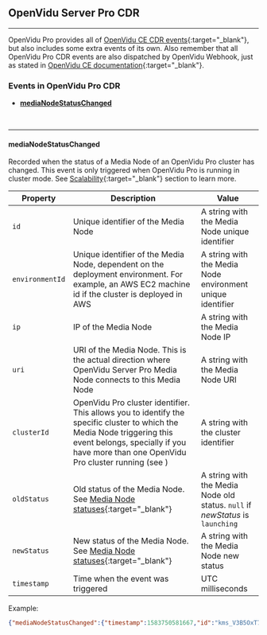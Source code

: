 <h2 id="section-title">OpenVidu Server Pro CDR</h2>
<hr>

OpenVidu Pro provides all of [OpenVidu CE CDR events](/docs/reference-docs/openvidu-server-cdr){:target="_blank"}, but also includes some extra events of its own. Also remember that all OpenVidu Pro CDR events are also dispatched by OpenVidu Webhook, just as stated in [OpenVidu CE documentation](/docs/reference-docs/openvidu-server-webhook/#available-events-in-webhook-service){:target="_blank"}.

### Events in OpenVidu Pro CDR

- [**mediaNodeStatusChanged**](#medianodestatuschanged)

<br>

---

#### mediaNodeStatusChanged

Recorded when the status of a Media Node of an OpenVidu Pro cluster has changed. This event is only triggered when OpenVidu Pro is running in cluster mode. See [Scalability](/docs/openvidu-pro/scalability/){:target="_blank"} section to learn more.


| Property          | Description                                | Value                                          |
| ----------------- | ------------------------------------------ | ---------------------------------------------- |
| `id`              | Unique identifier of the Media Node        | A string with the Media Node unique identifier |
| `environmentId`   | Unique identifier of the Media Node, dependent on the deployment environment. For example, an AWS EC2 machine id if the cluster is deployed in AWS | A string with the Media Node environment unique identifier |
| `ip`              | IP of the Media Node        | A string with the Media Node IP |
| `uri`             | URI of the Media Node. This is the actual direction where OpenVidu Server Pro Media Node connects to this Media Node | A string with the Media Node URI |
| `clusterId`       | OpenVidu Pro cluster identifier. This allows you to identify the specific cluster to which the Media Node triggering this event belongs, specially if you have more than one OpenVidu Pro cluster running (see ) | A string with the cluster identifier |
| `oldStatus`       | Old status of the Media Node. See [Media Node statuses](/docs/openvidu-pro/scalability/#media-node-statuses){:target="_blank"} | A string with the Media Node old status. `null` if _newStatus_ is `launching` |
| `newStatus`       | New status of the Media Node. See [Media Node statuses](/docs/openvidu-pro/scalability/#media-node-statuses){:target="_blank"} | A string with the Media Node new status |
| `timestamp`       | Time when the event was triggered          | UTC milliseconds                              |

Example:
```json
{"mediaNodeStatusChanged":{"timestamp":1583750581667,"id":"kms_V3B5OxT7","environmentId":"c76535087c5767b83a211036197115d071daf897bfd951bc18f834fc535d9fa9","ip":"172.17.0.3","uri":"ws://172.17.0.3:8888/kurento","newStatus":"running","oldStatus":"launching","clusterId":"CLUSTER1"}}
```

<br>